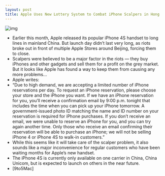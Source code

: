 ```yaml
---
layout: post
title: Apple Uses New Lottery System to Combat iPhone Scalpers in Hong Kong
---
```

![img](http://media.idownloadblog.com/wp-content/uploads/2012/01/iPhone4SChinafight.jpg)
* Earlier this month, Apple released its popular iPhone 4S handset to long lines in mainland China. But launch day didn’t last very long, as riots broke out in front of multiple Apple Stores around Beijing, forcing them to close.
* Scalpers were believed to be a major factor in the riots — they buy iPhones and other gadgets and sell them for a profit on the grey market. But it looks like Apple has found a way to keep them from causing any more problems…
* Apple writes:
* “Due to high demand, we are accepting a limited number of iPhone reservations per day. To request an iPhone reservation, please choose your store and the iPhone you want. If we have an iPhone reservation for you, you’ll receive a confirmation email by 9:00 p.m. tonight that includes the time when you can pick up your iPhone tomorrow. A government-issued photo ID matching the name and ID number on your reservation is required for iPhone purchases. If you don’t receive an email, we were unable to reserve an iPhone for you, and you can try again another time. Only those who receive an email confirming their reservation will be able to purchase an iPhone; we will not be selling iPhone 4 or iPhone 4S to walk-in customers.”
* While this seems like it will take care of the scalper problem, it also sounds like a major inconvenience for regular customers who have been waiting months for Apple’s new handset.
* The iPhone 4S is currently only available on one carrier in China, China Unicom, but is expected to launch on others in the near future.
* [9to5Mac]


